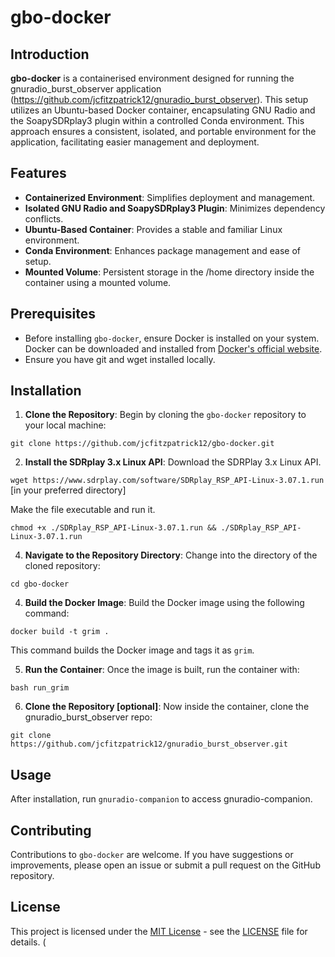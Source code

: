 # gbo-docker

## Introduction
**gbo-docker** is a containerised environment designed for running the gnuradio_burst_observer application (https://github.com/jcfitzpatrick12/gnuradio_burst_observer). This setup utilizes an Ubuntu-based Docker container, encapsulating GNU Radio and the SoapySDRplay3 plugin within a controlled Conda environment. This approach ensures a consistent, isolated, and portable environment for the application, facilitating easier management and deployment. 

## Features
- **Containerized Environment**: Simplifies deployment and management.
- **Isolated GNU Radio and SoapySDRplay3 Plugin**: Minimizes dependency conflicts.
- **Ubuntu-Based Container**: Provides a stable and familiar Linux environment.
- **Conda Environment**: Enhances package management and ease of setup.
- **Mounted Volume**: Persistent storage in the /home directory inside the container using a mounted volume.

## Prerequisites
- Before installing `gbo-docker`, ensure Docker is installed on your system. Docker can be downloaded and installed from [Docker's official website](https://docs.docker.com/get-docker/).
- Ensure you have git and wget installed locally.

## Installation

1. **Clone the Repository**:
Begin by cloning the `gbo-docker` repository to your local machine:
   
``` git clone https://github.com/jcfitzpatrick12/gbo-docker.git ```

2. **Install the SDRplay 3.x Linux API**:
Download the SDRPlay 3.x Linux API.

```wget https://www.sdrplay.com/software/SDRplay_RSP_API-Linux-3.07.1.run``` [in your preferred directory]

Make the file executable and run it.

```chmod +x ./SDRplay_RSP_API-Linux-3.07.1.run && ./SDRplay_RSP_API-Linux-3.07.1.run```

4. **Navigate to the Repository Directory**:
Change into the directory of the cloned repository:

``` cd gbo-docker ```

4. **Build the Docker Image**:
Build the Docker image using the following command:

``` docker build -t grim . ```

This command builds the Docker image and tags it as `grim`.

5. **Run the Container**:
Once the image is built, run the container with:

``` bash run_grim ```

6. **Clone the Repository [optional]**:
Now inside the container, clone the gnuradio_burst_observer repo:

```git clone https://github.com/jcfitzpatrick12/gnuradio_burst_observer.git```


## Usage
After installation, run ```gnuradio-companion``` to access gnuradio-companion. 

## Contributing
Contributions to `gbo-docker` are welcome. If you have suggestions or improvements, please open an issue or submit a pull request on the GitHub repository.

## License
This project is licensed under the [MIT License](https://opensource.org/licenses/MIT) - see the [LICENSE](LICENSE) file for details.
(
